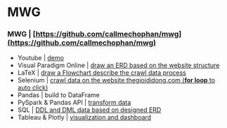 # MWG 
### MWG | [https://github.com/callmechophan/mwg](https://github.com/callmechophan/mwg)
* Youtube | [demo](https://youtu.be/R14XOd83P60)
* Visual Paradigm Online | [draw an ERD based on the website structure](https://online.visual-paradigm.com/w/udctfvap/diagrams/?lightbox=1&highlight=0000ff&edit=https%3A%2F%2Fonline.visual-paradigm.com%2Fw%2Fudctfvap%2Fdiagrams%2F%23diagram%3Aworkspace%3Dudctfvap%26proj%3D0%26id%3D5&editBlankUrl=https%3A%2F%2Fonline.visual-paradigm.com%2Fapp%2Fdiagrams%2F%23diagram%3Aproj%3D0%26vpov%3D16.3%26vpob%3D20220410%26client%3D1%26edit%3D_blank&layers=1&nav=1&title=mwg_erd&vpov=16.3&vpob=20220410#R3cU2FsdcGVkX1U8aTxgUABzRRKeECT0rBk3yh1RraVRtAH%2Bqenyvs%3DQ8wVQKv5v5PZ2StWkJdtfelZ24g0MTePlGYPB1raVcm23xKe498bOMgp7Y2DUb1fjJQ52dlp4rDXOoHWcgu7pKkYA1ITWt6TyWqPOOMDb4FLMj%2FmkBO3gNSgwOxaCgleNMAga5x%2Bhmt15j%2B2hpxKUrZSFkZeIFK7la%2Fa8eGHHw6mlaLbG5bn6AIT%2FAE9bIeREpkF1VR83oYSOh%2F291wmFFdrNLJV8LN8FO%2Bdh4hVT3EJQvXYzKXYh%2FC%2BlgZgjAepOVmOo5eYkKuYVZq%2FiR6cIGQh0i%2Fk13xAxlO0bcLAfiKvhQ3KqOLv8VL6n22s8Fsw5S9lRTbNqHWeGCyakGCfj%2BroCEceUZOisW23DjHo5ad6%2BIjPwVaik8kMQioyYotTl1Zy9hlS44CdoLUyCjkWqUMbBCS69%2B%2FcZ3hCws6GmSlPOVceCYx%2Fj8zVrC9zMUv6aQGUUvjUHLN9LNVH1dP6igYmeluxowch9kVSP%2F0XtVP8III1KpWSDnuV95Uhh21nEgrrKhF8Wy9fp26BjUyj9lSk1igesP%2FjWj4G6td4jy3IUgwzDD%2BLyOFDQa%2Bmwb20I1VRDWF5BpGHEtGQnrvRM4v9CVeCEtlqvIGJUXUdmL5JLgiiXHymoALSJ90zSEONEHKS1S8jkZTkFSEpldn0vjmyIlFGvBwCBRaRHGOqjgYSEf7YuqNsr%2FbfC5MUYhYoMgfzuJ3YjLGYhdt8%2FerxiK%2BHyS8TJI%2FtlAjyvZb3xJ3EG8YvgJfN%2Flx49CXxJzsUyU3%2F9StoKxyOHHx%2BOGNAXSQyLPvpozb3mArWt9pT%2Fk7yWwaU0Z3XJKUpPByIM2MDvlzRXzHPMmbqIUJPE4n67HMQm4%2BJH%2FUIRmhNwLpbTdvU%2Fdeo%2BqW9rFtX6RDI0tibNeugpyKWVB57MPslYGB9x7w0mbI5%2FnSsXBL1%2Fx4%2F4fFgBmxMW0N1AjLviFWGm8oY4n2bhMRq6BiH6pEDpvvCDmBc7RPRHhGQcTFss8dCKadeQHFe3dK%2FlejkckWb1Gme%2FSTl3musn%2Bf2QosA4zJBYzg6cCFZusl309kr6NEZRRgdPkUqKuWmvL0NfYFjL8n%2FozNh%2FBqVeStfNJTvS9yDC%2FUyXlklhkiNKxtvsv%2B0Be6n9rLADDv%2B5BsAkPiZdJf2saAXpPdhhnbuFtHs2%2FJPtek5NXMnKgS1I%2FYnLHwBc6BJtfIs1MsxHQWKp2R1%2FeFEZ5%2FI5ACbMr8qxfdrbHtY8Cqv%2BDY2eWmMJJ7h6q1BEBzOzlHvgwAVux%2BwdkEk%2FBS23jKc7THpi5oKdCLig6zqU7GiuKI5bFY3UCgdxbii5liALFFG3%2BZkTldE%2B5V65qAzyru8CQnE%2BawWKCIsi1O%2FzIGC%2F7kXkjmxZLDgmkaDlryFPIBe64Ct%2FShMmbubdYYNoonbi51W8bj2QphYUSRH3MbxZFSRuhTN1Xy8W9O8V3VrdDP2opT6zE%2BDcdGSynvao9v%2FR9rM7R1Ci8fp7hnmVA547%2BMjvlr%2FENVPiViqqZRRnjdwMBCts1Icw%2BKUrjOwRsg0SmCGPjg1lCtHMurF7evbR3odLsPZucwasvKMC2HPE34cQJvHsFjnZ4B94cb54XpJQ10u9aSVMe2W3UjdMVbvhZ5PlSn%2Fo4E8p2auwB2MCJL0ryYxL%2FSbCh61TRiIsA146DNzMvLwonB8eO5IBvoe3JeE%2FW2SF9Plhv0xPQVNIxqiaHsCofgCzAQcG8i71bwOKnyV2wUHhSxhIjyOnJeZZi%2FpYRu0FKXO9EQesfXdX3sGiTXIhKpOZ58Qe%2Fb8edry8A1tEMsclMJ4740cHFzHx3niAcBmRbL0EvpaT5OzgVOFT1BH%2FekVEi3%2BNLiAxrp9nixJBz3mopSX6U9y2lByoCeW4HSTw%2B5ZV6h02ygv08wxBHcI15kxOStObYRivusf1592Pwj%2FdyibK5PLZoYOwHIDB0pegCOEoXi5KdmVnJrZo137oIhhA0ZGRB2ogtOHrfyXXEtXaORlxUt9ZFu9rTqzRmqifRlVQl0gVnb8mP%2BTy3VKlCnmOxvYAMiczOZA%2FZDEsIcdQZqYcfI%2Bhe%2BKejnP9ZOIE3m1z377uc9solKVi289EsXwLlkajOy6lMjN80me76hYq2okzvOcarR31AovBiqVxXFCzeeRvHcoxlRLAsgFki54n0d16WYJXll5JTWEwwYV%2Bg4%2FVVYPvTgZPsEh7UA8hPGypmD0unjoECQ%2FZvmoJwZQOnKmj2w2r8B4gSi4rbE5L48P1mq3LnqNmV%2BQ6BnGnLHOgDrhcNXoB0iaCsNYyZqP2wegs%2B42b6e3rHVm7oSeeO49elmRrGItmfERdIjq56p2aqVsOEERq9homq0nCdP07%2FO0pe3fO9S%2FsEB97%2FbZfgSUekoTDxjDl8A%2B0Vsppy3dsIt5QMnWNWtaVxRN8JkI%2BcHpZAa28yrn1B6mrYAOsVa6tlryFUJvOfXtbOuF%2FRtJFrL8ZgFTx2pGMqy3rPlFbBXKHN9WPEhNAVw2TrSMIJsz9UcPiil5bzOg%2FX0hRe61a2UtMtVkesFdxY7fy7M4KIxyYMSbmtT%2FAX%2FiF0fzRApWRuaFh%2Fir01CKYKPZx6lvPzlbGyIK0C5wRr6TReOWFdSGrOLpmABAtjVqGAqw1jL6g0%2BHCtZdJmsvk%2BgilbEomfCgSpsSVJ0CkmV%2BpN3sekXmM7Yd%2F6AGzzM%2BaMHUqr66zX4cUaSAQsRmvMD32%2FSjM%2FmCdtC82WKSdfAXdyUoKMMTDD3CMrDs5iglc4iUfewtMdWv8niH22zGzjF6BwZPBCiRSZJjZMdi%2FxFDFhwV2o%2FK3xwLMoQrDo5JATl2SS%2BM8LqOAOL0RFQ7p3OfKCqgGDLBmmhT9IjPmAbI38tr5i35%2F8rKIaAo3c9h3yhj1EAanaR09MmkjdjwckGNEkxiIIqJGawz7tGqWV%2FWbi%2BVhufGSJRqlLEfvQwHgdvrKzsBYNufFhcNARe8M%2F6KtgGpuL2yymxRFTrwp%2FnfXqILxpQdvLVYPZeBVNnb8t7cONsn%2BWTcnpSP3Pot4aarVBt3DiOjPb1u0xtgOHLtqKazhVpyyTQ%2FUjhYteAJPCBVbFtMlUgm%2BmQxrnihw3qKCe2lT5TDwCHyjdg10e03RG4yh8Uk0kIDbPPZjTcXH4nPieKLjGsAZ9eIGAbrs8FCtWoY3qEcU4KgrmDN%2F8skGOD2dqlOEoFxtB6vl0NUhTU1N4qdYsrImVAzJnYxyC7iwyxjMIcWe1RacrPrppBuF00Pxv3KwejH7R0dRUt625ZsB4VVOsSg48GSBsteTuX6CytUlSBRcAutHtBzEshTOovoNKQ39zL3yev%2FwCszxYiLjq0EiG0NZZ4N8XKXuUGIkRJq0oNBFXvYrsW2I4hvY%2FAR2iIRDChWrEm3hzwjBccPt8G3mRu%2BaB5xb1sBqZKrC6HfjHlJBV39MQZKjxGo9ayiknspdfbBYUShwIPTQCc1zi4G5%2B0R2m2wUoecJcLaPONaiAVrf3MFp9wjKTBKA0psLOWlFM7FPXGiFXR6xdN%2Bu%2B2VBkmo4YJXNAVg5eR10Gpm4%2BvOWcwPOGvfswItndduvTEjTo4IGMU3r3%2F1Bp5xHU59KCT1GMNzJNhKbPw%2FYk3tuzKi2JhM7Wr%2FYC76b8d8Ov6B%2B6mLHcefEcF5IoEoz4LOWt76tQK8DcZunGIz4648NwZejsNTexH0fZHmD%2BrsdOlxI8B3QoRuC0NaVOdlidbjWoMcavrSb3e4fPfi5tC1dHus3tK56CBdntfpL9LiFb3Dh8vlrWclqt8hzvs6bY0wJE%2FIYg2v8n33uAWVDQKr21qQT%2FTxHNcGjAygc3JTIfWHBn6r5Ymc4W8umR2jsTBJFIkRbQAckcqNEPZbPok3ZVba376hu42DMcI7h0YpyC0kZVGvDzMfPJan2U4vn%2FOcv5k%2FwJ7r%2B4lrYUCAoW4L%2FEEGQidJLTKqzQJbjuQgJ4QXulYOz8o49D9dtLUBPVZ7Ru80M7gMAA%2F0CftyRbJTfn%2FfkBapDMngqG6egFc7pOcSlRQPDDLh79jAHkWRSjcDincbeh0I7IfhpOGDt96JoP4KozKvkZaQspm065cdoEpVb26fqFjXmJ4xMnDZTL9367YekgieghM0Eu5lTY70kq5BIeFmPo3ne7vGRuglPXq%2BMvhHgJjjgiuFs622jkvRpBZHIvhae10ANYwtHB%2Bw7dPe8N%2BBjf%2F4McOWOw30TqrFxxzW%2F%2FInx5AjM8bZHcseMUajV3IHxS9pjRUVbmGduCkM7%2B0cAeQkVZ7kzWO%2Bv8nE2asmeldINonFtcAzcoSvKh1agSVr3zDo7xo8gCqAGtCfXWTeN19lF8cAaHltTYTiwIavl06e4gEyTELiUP08%2ByUidT%2Fg29Ku2QW%2B7w3gabnX30JX8YOBxKG8pTgU7Hompy3pQGQphRmh8zl3Zv5wHgAP41xo%2FJKBW4Ui1sv9aYDtkMMjgTQRDnl8LfA9Uh%2F3DAZjYcON%2FX1%2BvlWHSYlWSsSxdInK711EuL5hDqSn5GvkIy1rQJv8xtpfwXoqG4nflWIEqE1X8GQSTwmPNzNoN2sjRkCmowd8%2BeOlrJm%2FUkKQhRpYUoskA5FHQEJ8hFNqGtYtMkmheuu7ok%2B8ny%2FVcCOFqiM%2FkS6eBFiqXaRYVprsTzPO5MRRLr4z0VhKR6cQktf22nhfs4LTyXf2Fd0K4kiO2moZLFwJj0Uzxy6MIGefYA2FfophszuxKeksGkOtnxYsZ0vmUXKg%2FQ2pXww3R44HQ2b4ldV4CQLbT6GXJfyW9Q6p1Q%2FHu%2BM%2BM2LN1pCS1E%2BlKln6cp6LiePd7mVfAuUVWGEhhnDeqLRIFUVK%2B8YJuvarR6ZKwwMpMiRtP9YLH%2B9UYo%2F611%2Bq%2F42uZVkFmRtlG6%2FrAqIMaF3PN5m44fSnTpv%2FLz80CJr8Ss%2Fd7Tq8KYC2IT8yFSP47qDByJhsr93v7R8poB9yfR9ulGK7MYwHOH4YOhXTyjyUGigitHGcP%2FagBXlTFHW6ewWxIj6L83BvPu6bwjl%2BfcXRAW%2FzJOgDAecYHFOAln4R5PS%2BIG%2BJikX2LT1Dh72W2%2FZW0ARZupTsoB12Um%2Bl21Gw5C9xCYVw47T%2FzMn%2Bc7yJcyph1ajv7pDsv7SHp5FILXRMR9T7eixC7UTx6KQdGqNUsZzM1sLraNbKairs8N%2FK1WiZfXT66GhbqLHpuQ9rC%2BFAA4XOssHavDLujtyjRGfeFutCkrrHB8bB9kxI8IEcgXYAcG4TUarjU6inJjxx48gMccSucR%2FpdBIC49peSKysWr9p%2FA31y1wpWSirsHlWPVp38YccYrjXVMtY6v1jFK39UhVaXSCDpO8zOunEBd4Blk6I1cNHGzbd)
* LaTeX | [draw a Flowchart describe the crawl data process](https://github.com/callmechophan/mwg/blob/main/mwg_thegioididong_laptop_flowchart.pdf) 
* Selenium | [crawl data on the website thegioididong.com (__for loop__ to auto click)](https://github.com/callmechophan/mwg/blob/main/mwg_thegioididong_laptop.ipynb)
* Pandas | build to DataFrame
* PySpark & Pandas API | [transform data](https://github.com/callmechophan/mwg/blob/main/mwg_transform.ipynb)
* SQL | [DDL and DML data based on designed ERD](https://github.com/callmechophan/mwg/blob/main/mwg_sql.ipynb)
* Tableau & Plotly | [visualization and dashboard](https://public.tableau.com/views/MWG_16878242705230/Dashboard1?:language=en-US&:display_count=n&:origin=viz_share_link)
